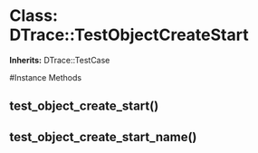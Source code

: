 # Class: DTrace::TestObjectCreateStart
**Inherits:** DTrace::TestCase
    




#Instance Methods
## test_object_create_start() [](#method-i-test_object_create_start)

## test_object_create_start_name() [](#method-i-test_object_create_start_name)

